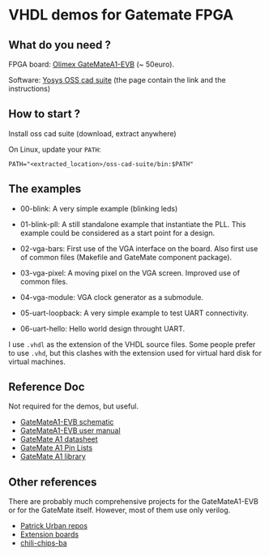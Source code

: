 # VHDL demos for Gatemate FPGA

## What do you need ?
FPGA board: [Olimex GateMateA1-EVB](https://www.olimex.com/Products/FPGA/GateMate/GateMateA1-EVB/open-source-hardware) (~ 50euro).

Software: [Yosys OSS cad suite](https://colognechip.com/programmable-logic/gatemate/toolchain/#get-latest-builds) (the page contain the link and the instructions)

## How to start ?

Install oss cad suite (download, extract anywhere)

On Linux, update your `PATH`:
```
PATH="<extracted_location>/oss-cad-suite/bin:$PATH"
```

## The examples

* 00-blink: A very simple example (blinking leds)

* 01-blink-pll: A still standalone example that instantiate the PLL.
  This example could be considered as a start point for a design.

* 02-vga-bars: First use of the VGA interface on the board.  Also
  first use of common files (Makefile and GateMate component package).

* 03-vga-pixel: A moving pixel on the VGA screen.  Improved use of common
  files.

* 04-vga-module: VGA clock generator as a submodule.

* 05-uart-loopback: A very simple example to test UART connectivity.

* 06-uart-hello: Hello world design throught UART.

I use `.vhdl` as the extension of the VHDL source files.  Some people prefer
to use `.vhd`, but this clashes with the extension used for virtual hard disk
for virtual machines.

## Reference Doc

Not required for the demos, but useful.

* [GateMateA1-EVB schematic](https://github.com/OLIMEX/GateMateA1-EVB/blob/main/HARDWARE/GateMateA1-EVB-Rev.A/GateMateA1-EVB_Rev_A.pdf)
* [GateMateA1-EVB user manual](https://github.com/OLIMEX/GateMateA1-EVB/blob/main/DOCUMENTS/GateMateA1-EVB-user-manual.pdf)
* [GateMate A1 datasheet](https://colognechip.com/docs/ds1001-gatemate1-datasheet-latest.pdf)
* [GateMate A1 Pin Lists](https://www.colognechip.com/docs/ds1001-gatemate1-attachment-latest.zip)
* [GateMate A1 library](https://www.colognechip.com/docs/ug1001-gatemate1-primitives-library-latest.pdf)

## Other references

There are probably much comprehensive projects for the GateMateA1-EVB
or for the GateMate itself.  However, most of them use only verilog.

* [Patrick Urban repos](https://github.com/pu-cc)
* [Extension boards](https://github.com/intergalaktik/Extension_Boards_for_Olimex_GateMate)
* [chili-chips-ba](https://github.com/chili-chips-ba/openCologne)
